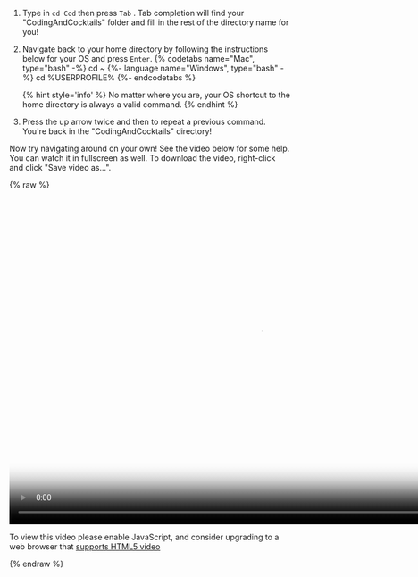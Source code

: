 1. Type in `cd Cod` then press `Tab` <i class="fa fa-share fa-rotate-180"></i>. Tab completion will find your "CodingAndCocktails" folder and fill in the rest of the directory name for you!

1. Navigate back to your home directory by following the instructions below for your OS and press `Enter`.
   {% codetabs name="Mac", type="bash" -%} 
    cd ~
    {%- language name="Windows", type="bash" -%} 
    cd %USERPROFILE%
    {%- endcodetabs %}

   {% hint style='info' %}
No matter where you are, your OS shortcut to the home directory is always a valid command.
    {% endhint %}

1. Press the up arrow twice and then <i class="fa fa-share fa-rotate-180"></i> to repeat a previous command. You're back in the "CodingAndCocktails" directory!

Now try navigating around on your own! See the video below for some help. You can watch it in fullscreen as well. To download the video, right-click and click "Save video as...".

{% raw %}
  <video id="CLI_Part1" class="video-js" controls preload="auto" width="900" height="600"
  poster="CLI_Part1.jpg" data-setup="{}">
  <source src="videos/CLI_Part1.mp4" type='video/mp4'>
  <p class="vjs-no-js">
    To view this video please enable JavaScript, and consider upgrading to a web browser that
    <a href="http://videojs.com/html5-video-support/" target="_blank">supports HTML5 video</a>
  </p>
  </video>
{% endraw %}